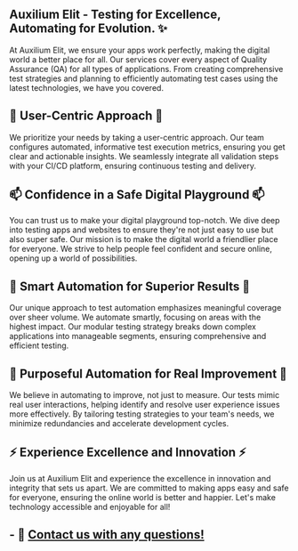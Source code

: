 ## Auxilium Elit - Testing for Excellence, Automating for Evolution. ✨
At Auxilium Elit, we ensure your apps work perfectly, making the digital world a better place for all. Our services cover every aspect of Quality Assurance (QA) for all types of applications. From creating comprehensive test strategies and planning to efficiently automating test cases using the latest technologies, we have you covered.

## 👯 User-Centric Approach 👯
We prioritize your needs by taking a user-centric approach. Our team configures automated, informative test execution metrics, ensuring you get clear and actionable insights. We seamlessly integrate all validation steps with your CI/CD platform, ensuring continuous testing and delivery.

## 📫 Confidence in a Safe Digital Playground 📫
You can trust us to make your digital playground top-notch. We dive deep into testing apps and websites to ensure they're not just easy to use but also super safe. Our mission is to make the digital world a friendlier place for everyone. We strive to help people feel confident and secure online, opening up a world of possibilities.

## 🤔 Smart Automation for Superior Results 🤔
Our unique approach to test automation emphasizes meaningful coverage over sheer volume. We automate smartly, focusing on areas with the highest impact. Our modular testing strategy breaks down complex applications into manageable segments, ensuring comprehensive and efficient testing.

## 🔭 Purposeful Automation for Real Improvement 🔭
We believe in automating to improve, not just to measure. Our tests mimic real user interactions, helping identify and resolve user experience issues more effectively. By tailoring testing strategies to your team's needs, we minimize redundancies and accelerate development cycles.

## ⚡ Experience Excellence and Innovation ⚡
Join us at Auxilium Elit and experience the excellence in innovation and integrity that sets us apart. We are committed to making apps easy and safe for everyone, ensuring the online world is better and happier. Let's make technology accessible and enjoyable for all!

## - 💬 [Contact us with any questions!](https://auxiliumelit.com/contact-us)
